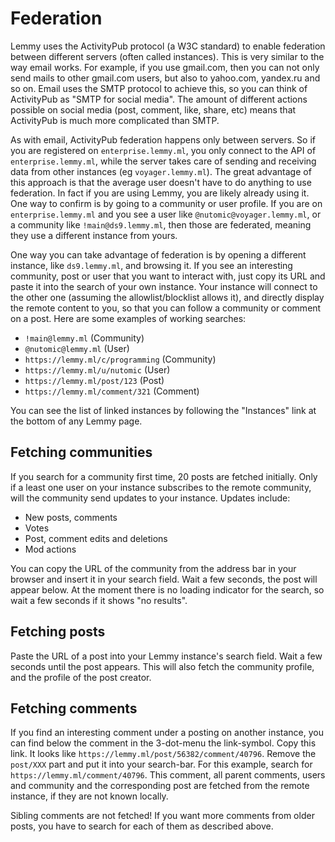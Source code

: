 # Federation

Lemmy uses the ActivityPub protocol (a W3C standard) to enable federation between different servers (often called instances). This is very similar to the way email works. For example, if you use gmail.com, then you can not only send mails to other gmail.com users, but also to yahoo.com, yandex.ru and so on. Email uses the SMTP protocol to achieve this, so you can think of ActivityPub as "SMTP for social media". The amount of different actions possible on social media (post, comment, like, share, etc) means that ActivityPub is much more complicated than SMTP.

As with email, ActivityPub federation happens only between servers. So if you are registered on `enterprise.lemmy.ml`, you only connect to the API of `enterprise.lemmy.ml`, while the server takes care of sending and receiving data from other instances (eg `voyager.lemmy.ml`). The great advantage of this approach is that the average user doesn't have to do anything to use federation. In fact if you are using Lemmy, you are likely already using it. One way to confirm is by going to a community or user profile. If you are on `enterprise.lemmy.ml` and you see a user like `@nutomic@voyager.lemmy.ml`, or a community like `!main@ds9.lemmy.ml`, then those are federated, meaning they use a different instance from yours.

One way you can take advantage of federation is by opening a different instance, like `ds9.lemmy.ml`, and browsing it. If you see an interesting community, post or user that you want to interact with, just copy its URL and paste it into the search of your own instance. Your instance will connect to the other one (assuming the allowlist/blocklist allows it), and directly display the remote content to you, so that you can follow a community or comment on a post. Here are some examples of working searches:

- `!main@lemmy.ml` (Community)
- `@nutomic@lemmy.ml` (User)
- `https://lemmy.ml/c/programming` (Community)
- `https://lemmy.ml/u/nutomic` (User)
- `https://lemmy.ml/post/123` (Post)
- `https://lemmy.ml/comment/321` (Comment)

You can see the list of linked instances by following the "Instances" link at the bottom of any Lemmy page.

## Fetching communities

If you search for a community first time, 20 posts are fetched initially. Only if a least one user on your instance subscribes to the remote community, will the community send updates to your instance. Updates include: 

- New posts, comments
- Votes
- Post, comment edits and deletions
- Mod actions

You can copy the URL of the community from the address bar in your browser and insert it in your search field. Wait a few seconds, the post will appear below. At the moment there is no loading indicator for the search, so wait a few seconds if it shows "no results".

## Fetching posts

Paste the URL of a post into your Lemmy instance's search field. Wait a few seconds until the post appears. This will also fetch the community profile, and the profile of the post creator.

## Fetching comments

If you find an interesting comment under a posting on another instance, you can find below the comment in the 3-dot-menu the link-symbol. Copy this link. It looks like `https://lemmy.ml/post/56382/comment/40796`. Remove the `post/XXX` part and put it into your search-bar. For this example, search for `https://lemmy.ml/comment/40796`. This comment, all parent comments, users and community and the corresponding post are fetched from the remote instance, if they are not known locally.

Sibling comments are not fetched! If you want more comments from older posts, you have to search for each of them as described above.
